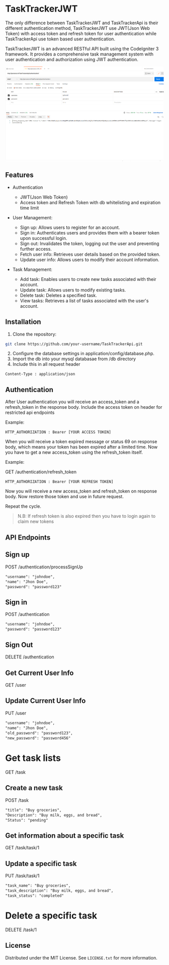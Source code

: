 # TaskTrackerJWT

The only difference between TaskTrackerJWT and TaskTrackerApi is their different authentication method, TaskTrackerJWT use JWT(Json Web Token) with access token and refresh token for user authentication while TaskTrackerApi use token based user authentication.

TaskTrackerJWT is an advanced RESTful API built using the CodeIgniter 3 framework. It provides a comprehensive task management system with user authentication and authorization using JWT authentication.

![Screenshot-20230513172045-1471x872.png](showcase%2FScreenshot-20230513172045-1471x872.png)

## Features

- Authentication
    - JWT(Json Web Token) 
    - Access token and Refresh Token with db whitelisting and expiration time limit
- User Management:
    - Sign up: Allows users to register for an account.
    - Sign in: Authenticates users and provides them with a bearer token upon successful login.
    - Sign out: Invalidates the token, logging out the user and preventing further access.
    - Fetch user info: Retrieves user details based on the provided token.
    - Update user info: Allows users to modify their account information.

- Task Management:
    - Add task: Enables users to create new tasks associated with their account.
    - Update task: Allows users to modify existing tasks.
    - Delete task: Deletes a specified task.
    - View tasks: Retrieves a list of tasks associated with the user's account.

## Installation

1. Clone the repository:

```bash
git clone https://github.com/your-username/TaskTrackerApi.git
```

2. Configure the database settings in application/config/database.php.
3. Import the db into your mysql databasae from /db directory
4. Include this in all request header
```
Content-Type : application/json
```

## Authentication

After User authentication you will receive an access_token and a refresh_token in the response body. Include the access token on header for restricted api endpoints

Example:
```
HTTP_AUTHORIZATION : Bearer [YOUR ACCESS TOKEN]
```

When you will receive a token expired message or status 69 on response body, which means your token has been expired after a limited time. Now you have to get a new access_token using the refresh_token itself.

Example:

GET /authentication/refresh_token

```
HTTP_AUTHORIZATION : Bearer [YOUR REFRESH TOKEN]
```

Now you will receive a new access_token and refresh_token on response body. Now restore those token and use in future request.

Repeat the cycle.

>N.B: If refresh token is also expired then you have to login again to claim new tokens 

## API Endpoints

## Sign up
POST /authentication/processSignUp
```
"username": "johndoe",
"name": "Jhon Doe",
"password": "password123"
```

## Sign in
POST /authentication 

```
"username": "johndoe",
"password": "password123"
```

## Sign Out
DELETE /authentication

## Get Current User Info
GET /user

## Update Current User Info
PUT /user
```
"username": "johndoe",
"name": "Jhon Doe",
"old_password": "password123",
"new_password": "password456"
```

# Get task lists
GET /task

## Create a new task
POST /task
```
"title": "Buy groceries",
"Description": "Buy milk, eggs, and bread",
"Status": "pending"
```

## Get information about a specific task
GET /task/task/1

## Update a specific task
PUT /task/task/1

```
"task_name": "Buy groceries",
"task_description": "Buy milk, eggs, and bread",
"task_status": "completed"
```

# Delete a specific task
DELETE /task/1

<!-- LICENSE -->
## License

Distributed under the MIT License. See `LICENSE.txt` for more information.
